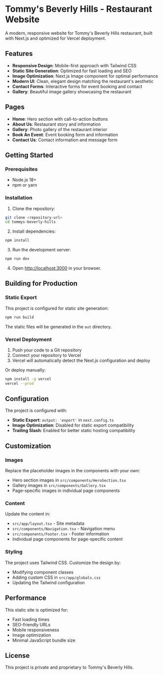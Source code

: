 # Tommy's Beverly Hills - Restaurant Website

A modern, responsive website for Tommy's Beverly Hills restaurant, built with Next.js and optimized for Vercel deployment.

## Features

- **Responsive Design**: Mobile-first approach with Tailwind CSS
- **Static Site Generation**: Optimized for fast loading and SEO
- **Image Optimization**: Next.js Image component for optimal performance
- **Modern UI**: Clean, elegant design matching the restaurant's aesthetic
- **Contact Forms**: Interactive forms for event booking and contact
- **Gallery**: Beautiful image gallery showcasing the restaurant

## Pages

- **Home**: Hero section with call-to-action buttons
- **About Us**: Restaurant story and information
- **Gallery**: Photo gallery of the restaurant interior
- **Book An Event**: Event booking form and information
- **Contact Us**: Contact information and message form

## Getting Started

### Prerequisites

- Node.js 18+ 
- npm or yarn

### Installation

1. Clone the repository:
```bash
git clone <repository-url>
cd tommys-beverly-hills
```

2. Install dependencies:
```bash
npm install
```

3. Run the development server:
```bash
npm run dev
```

4. Open [http://localhost:3000](http://localhost:3000) in your browser.

## Building for Production

### Static Export

This project is configured for static site generation:

```bash
npm run build
```

The static files will be generated in the `out` directory.

### Vercel Deployment

1. Push your code to a Git repository
2. Connect your repository to Vercel
3. Vercel will automatically detect the Next.js configuration and deploy

Or deploy manually:

```bash
npm install -g vercel
vercel --prod
```

## Configuration

The project is configured with:

- **Static Export**: `output: 'export'` in `next.config.ts`
- **Image Optimization**: Disabled for static export compatibility
- **Trailing Slash**: Enabled for better static hosting compatibility

## Customization

### Images

Replace the placeholder images in the components with your own:

- Hero section images in `src/components/HeroSection.tsx`
- Gallery images in `src/components/Gallery.tsx`
- Page-specific images in individual page components

### Content

Update the content in:

- `src/app/layout.tsx` - Site metadata
- `src/components/Navigation.tsx` - Navigation menu
- `src/components/Footer.tsx` - Footer information
- Individual page components for page-specific content

### Styling

The project uses Tailwind CSS. Customize the design by:

- Modifying component classes
- Adding custom CSS in `src/app/globals.css`
- Updating the Tailwind configuration

## Performance

This static site is optimized for:

- Fast loading times
- SEO-friendly URLs
- Mobile responsiveness
- Image optimization
- Minimal JavaScript bundle size

## License

This project is private and proprietary to Tommy's Beverly Hills.
